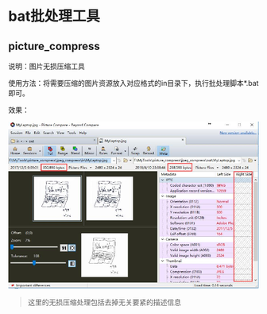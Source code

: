 # bat批处理工具

## picture_compress
说明：图片无损压缩工具  

使用方法：将需要压缩的图片资源放入对应格式的in目录下，执行批处理脚本*.bat即可。  

效果：

![jpg无损压缩前后对比](./resource/jpg无损压缩前后对比.jpg)

> 这里的无损压缩处理包括去掉无关要紧的描述信息